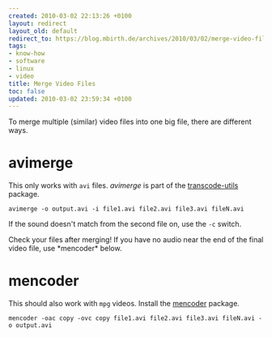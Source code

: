 ```yaml
---
created: 2010-03-02 22:13:26 +0100
layout: redirect
layout_old: default
redirect_to: https://blog.mbirth.de/archives/2010/03/02/merge-video-files.html
tags:
- know-how
- software
- linux
- video
title: Merge Video Files
toc: false
updated: 2010-03-02 23:59:34 +0100
---
```


To merge multiple (similar) video files into one big file, there are different ways.


avimerge
========

This only works with `avi` files. *avimerge* is part of the [transcode-utils](apt://transcode-utils) package.

    avimerge -o output.avi -i file1.avi file2.avi file3.avi fileN.avi

If the sound doesn't match from the second file on, use the `-c` switch.

<p><div class="noteimportant" markdown="1">
Check your files after merging! If you have no audio near the end of the final video file, use *mencoder* below.
</div></p>


mencoder
========

This should also work with `mpg` videos. Install the [mencoder](apt://mencoder) package.

    mencoder -oac copy -ovc copy file1.avi file2.avi file3.avi fileN.avi -o output.avi